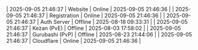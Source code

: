 | 2025-09-05 21:46:37 | Website | Online | 2025-09-05 21:46:36 |
| 2025-09-05 21:46:37 | Registration | Online | 2025-09-05 21:46:36 |
| 2025-09-05 21:46:37 | Auth Server | Offline | 2025-08-18 09:33:31 |
| 2025-09-05 21:46:37 | Kezan (PvE) | Offline | 2025-08-03 17:58:02 |
| 2025-09-05 21:46:37 | Gurubashi (PvP) | Offline | 2025-08-23 21:44:06 |
| 2025-09-05 21:46:37 | Cloudflare | Online | 2025-09-05 21:46:36 |
